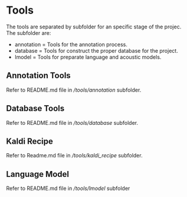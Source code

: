 # Tools

The tools are separated by subfolder for an specific stage of the projec.
The subfolder are:
- annotation = Tools for the annotation process.
- database = Tools for construct the proper database for the project.
- lmodel = Tools for preparate language and acoustic models.

## Annotation Tools

Refer to README.md file in */tools/annotation* subfolder.

## Database Tools

Refer to README.md file in */tools/database* subfolder.

## Kaldi Recipe

Refer to Readme.md file in */tools/kaldi_recipe* subfolder.

## Language Model

Refer to README.md file in */tools/lmodel* subfolder

